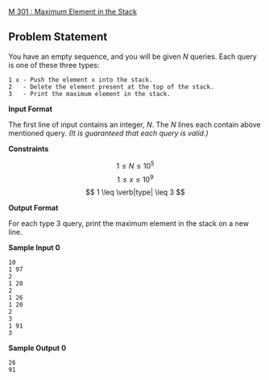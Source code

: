 [M 301 : Maximum Element in the Stack](https://www.hackerrank.com/contests/may-jun-2023-ccc-lbrce-coding-practice-open/challenges/maximum-element-in-the-stack)

**Problem Statement**
---
You have an empty sequence, and you will be given $N$ queries. Each query is one of these three types:

```
1 x - Push the element x into the stack.
2   - Delete the element present at the top of the stack.
3   - Print the maximum element in the stack.
```

**Input Format**

The first line of input contains an integer, $N$. The $N$ lines each contain above mentioned query. *(It is guaranteed that each query is valid.)*

**Constraints**

$$
1 \leq N \leq 10^5
$$
$$
1 \leq x \leq 10^9
$$
$$
1 \leq \verb|type| \leq 3
$$

**Output Format**

For each type 3 query, print the maximum element in the stack on a new line.

**Sample Input 0**

```
10
1 97
2
1 20
2
1 26
1 20
2
3
1 91
3
```

**Sample Output 0**

```
26
91
```